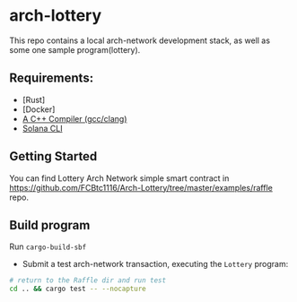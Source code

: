 # arch-lottery

This repo contains a local arch-network development stack, as well as some one sample program(lottery).

## Requirements:
- [Rust]
- [Docker]
- [A C++ Compiler (gcc/clang)](#21-install-c-compiler)
- [Solana CLI](#22---install-solana-cli)

## Getting Started

You can find Lottery Arch Network simple smart contract in https://github.com/FCBtc1116/Arch-Lottery/tree/master/examples/raffle repo.


## Build program
Run `cargo-build-sbf`

- Submit a test arch-network transaction, executing the `Lottery` program:
```bash
# return to the Raffle dir and run test
cd .. && cargo test -- --nocapture
```
